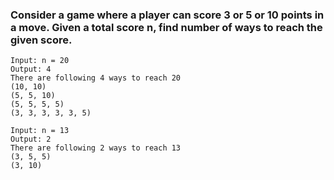 ### Consider a game where a player can score 3 or 5 or 10 points in a move. Given a total score n, find number of ways to reach the given score.

```
Input: n = 20
Output: 4
There are following 4 ways to reach 20
(10, 10)
(5, 5, 10)
(5, 5, 5, 5)
(3, 3, 3, 3, 3, 5)

Input: n = 13
Output: 2
There are following 2 ways to reach 13
(3, 5, 5)
(3, 10)
```
